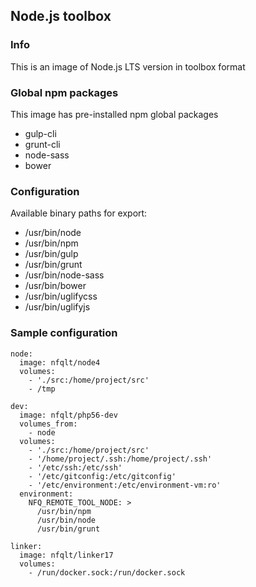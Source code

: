 ## Node.js toolbox

### Info
This is an image of Node.js LTS version  in toolbox format

### Global npm packages
This image has pre-installed npm global packages

 - gulp-cli
 - grunt-cli
 - node-sass
 - bower

### Configuration
Available binary paths for export:

- /usr/bin/node
- /usr/bin/npm
- /usr/bin/gulp
- /usr/bin/grunt
- /usr/bin/node-sass
- /usr/bin/bower
- /usr/bin/uglifycss
- /usr/bin/uglifyjs

### Sample configuration
```
node:
  image: nfqlt/node4
  volumes:
    - './src:/home/project/src'
    - /tmp

dev:
  image: nfqlt/php56-dev
  volumes_from:
    - node
  volumes:
    - './src:/home/project/src'
    - '/home/project/.ssh:/home/project/.ssh'
    - '/etc/ssh:/etc/ssh'
    - '/etc/gitconfig:/etc/gitconfig'
    - '/etc/environment:/etc/environment-vm:ro'
  environment:
    NFQ_REMOTE_TOOL_NODE: >
      /usr/bin/npm
      /usr/bin/node
      /usr/bin/grunt

linker:
  image: nfqlt/linker17
  volumes:
    - /run/docker.sock:/run/docker.sock
```

